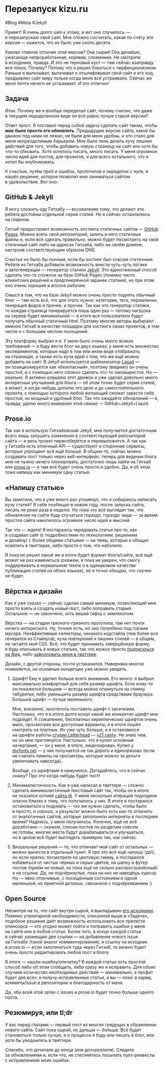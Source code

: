 # Перезапуск kizu.ru

#Blog #Meta #Jekyll

Привет! Я очень долго шёл к этому, и вот оно случилось — я перезапускаю свой сайт. Мне сложно сосчитать, какая по счёту это версия — кажется, что их было уже около десяти.

Каково главное отличие этой версии? Она сырая! Она дичайше, ужасающе непроработанная, корявая, сломанная. Не смотрите в исходники, правда. И это не терновый куст — там сейчас взаправду всё плохо. Почему? Потому что я решил бороться с перфекционизмом. Раньше я вылизывал, вытачивал и отшлифовывал свой сайт и его код; предъявлял сайт миру только когда меня всё устраивало. Сейчас же меня почти ничего не устраивает. И это отлично!

## Задача

Итак. Почему же я вообще переделал сайт, почему считаю, что даже в текущем недоделанном виде он всё равно лучше старой версии?

Ответ прост. Я поставил перед собой задачу сделать сайт таким, чтобы **мне было просто его обновлять**. Предыдущие версии сайта, какой бы движок под ними не лежал, не были для меня удобны, и это стало для меня непреодолимым барьером. Мне было лень делать кучу лишних действий для того, чтобы добавить новую страницу на сайт или хотя бы что-то обновить. Хотя хотелось писать, много писать. У меня огромное число идей для постов, для проектов, и для всего остального, что я хотел бы опубликовать.

К счастью, путём проб и ошибок, прототипов и переделок с нуля, я нашёл решение, которое позволит мне заниматься сайтом в удовольствие. Вот оно:

## GitHub & Jekyll

Я могу сложить оду Гитхабу — восхваления тому, что делают эти ребята достойны отдельной серии статей. Но я сейчас остановлюсь на главном.

Гитхаб предосталяет возможность хостинга статичных сайтов — [GitHub Pages](http://pages.github.com). Можно взять свой репозиторий, залить в него статичные файлы и, если всё сделать правильно, можно будет посмотреть на свой статичный сайт либо на адресах Гитхаба, либо на своём домене, настроив соответствующим образом DNS.

Счастье не было бы полным, если бы хостинг был совсем статичным. Ребята из Гитхаба добавили возможность внести чуть-чуть логики и автогенерации — генератор статики [Jekyll](https://github.com/mojombo/jekyll#readme). Это единственный способ сделать что-то сложное на базе GitHub Pages (помимо чисто клиентских решений и предгенерённой заранее статики), но при этом оно очень хорошее и вполне рабочее.

Смысл в том, что на базе Jekyll можно очень просто поднять обычный блог — там есть всё, что для этого нужно: категории, теги, пермалинки, генерация фидов и прочее, и прочее. Так как это _генератор_ статики, то каждая страница генерируется лишь один раз — потому нагрузка на сервер будет минимальной — в итоге все пользователи будут получать обычный статичный html. Поэтому многие авторы выбирают именно Гитхаб в качестве площадки для хостинга своих проектов, в том числе и с большим числом посещений.

Эту платформу выбрал и я. У меня было очень много всяких требований — я буду вести блог на двух языках, у меня есть множество экспериментов, которые надо в том или ином виде отображать на страницах, а также есть куча идей о том, что же ещё можно добавить на сайт. В Jekyll используется шаблонизатор [Liquid](http://liquidmarkup.org) — он позиционируется как «безопасный», поэтому (видимо) он очень простой, и с помощью него сложно сделать что-то заковыристое. Но — реально. Я активно ковыряю этот движок и уже сделал довольно много интересных улучшений для блога — об этом точно будет серия статей, а может, я когда-нибудь допилю это дело и до самостоятельного проекта, с помощью которого любой желающий сможет завести себе простой, но мощный и удобный блог. Так что ожидайте обновлений — я, правда, уделю много внимания этой связке — GitHub+Jekyll+Liquid.

## Prose.io

Так как я использую Гитхабовский Jekyll, мне получается достаточным всего лишь запушить изменения в соответствующий репозиторий сайта — и весь проект пересоберётся и перевыложится. А так как у Гитхаба есть отличный API — существуют и сторонние сервисы, которые упрощают всё ещё больше. В общем-то, сейчас можно создавать пост только через веб-интерфейс: теперь для ведения блога мне не нужно ничего клонировать, достаточно лишь зайти на Гитхаб или [prose.io](http://prose.io) — и там всё будет очень просто и удобно. Да, я об этом тоже напишу как минимум одну статью.

## «Напишу статью»

Вы заметили, что я уже много раз упомянул, что я собираюсь написать кучу статей? Я себе пообещал в новом году, после запуска сайта, писать не реже раза в неделю. Но пока что всё выглядит так, что обновления на сайте буду случаться гораздо, гораздо чаще — за время простоя сайта накопилось огромное число идей и мыслей.

Так что — ждите! Я постараюсь чередовать статьи про то, как я создавал сайт (с подробностями по технологиям, решениям и дизайну) с более общими статьями — на темы, которые я обещал осветить в твиттерах, либо просто о том, что наболело.

Я пока не решил какой же в итоге будет формат блога/сайта, всё ещё может не раз измениться (скажем, я пока не уверен, что смогу поддерживать в нормальном темпе и в одинаковом качестве публикацию статей на обоих языках), но я точно обещаю, что скучно не будет.

## Вёрстка и дизайн

Как я уже сказал — сейчас сделан самый минимум, позволяющий мне просто взять и создать новый пост, либо поправить старый. Остальное — не закончено, хоть вешай гифку с землекопом.

Вёрстка — на стадии грязного-грязного прототипа, там нет почти ничего интересного. Ну, точнее есть, но оно погребено под горами мусора. Неэффективные селекторы, никакого кодстайла (тем более всё генерится из Стайлуса), куча повторений и лишних стилей — в общем, не читайте мой CSS. Всё, что будет принимать завершённую форму, я буду описывать в новых статьях, так что можно просто [подписаться на Фид](feed://feeds.feedburner.com/kizu), либо [зафолловить меня в твиттере](@ki_zu).

Дизайн, с другой стороны, почти устаканился. Наверняка многое поменяется, но основные концепции уже можно увидеть.

1. Шрифт! Ему я уделил больше всего внимания. Его много: я выбрал максимально комфортный для себя размер шрифта. Если кому-то он покажется большим — всегда можно откинуться на спинку табуретки, либо уменьшить размер шрифта средствами браузера. Большой шрифт — лучше маленького.

    Мне, внезапно, захотелось поставить шрифт с засечками. Настолько, что я в итоге долго искал какой же конкретно шрифт мне подойдёт. К сожалению, бесплатных кириллических шрифтов очень мало, просмотрев все доступные варианты, я в итоге пошёл смотреть на платные. Их уже чуть больше, и я остановился на шрифте работы [студии Letterhead](http://www.letterhead.ru) — [«21 cent»](http://www.letterhead.ru/Fonts/21cent.html). Не знаю чем, но он мне приглянулся. Настолько, что я купил основные начертания, — он у меня, в итоге, лицензирован. Купил у [myfonts.net](http://www.myfonts.com/fonts/letterheadrussia/21-cent/) — у них получается не так дорого и единоразово (если не считать лимиты на просмотры, которые можно за деньги увеличивать навсегда).

    Вообще, со шрифтами я намучился. Догадайтесь, что я сейчас скажу? Про это когда-нибудь будет пост!

2. Минималистичность. Как я уже написал в твиттере — сложно сделать минималистичный текстовый сайт так, чтобы он в итоге не оказался копией [сайта iA](http://informationarchitects.net). У меня несколько итераций подходили опасно близко к тому, что получилось у них. В итоге я постарался остановиться и подумать — что же нужно сделать, чтобы было и просто, и хорошо, и результат можно было хоть как-то отличить от аналогичных сайтов, которые заполонили интернеты в последнее время? Надеюсь, у меня получилось. Конечно, ещё не всё доработано — скажем, списки постов по разделам совсем не готовы, многие места будут дорабатываться и улучшаться, но в целом всё будет выглядеть примерно так, как сейчас.

3. Визуальные решения — то, что отличает мой сайт от остальных — можно вынести в отдельный пункт. Я про это всё ещё напишу (да!), но если кратко: посмотрите на цветовую гамму, я постарался избавиться от чистых чёрных и серых цветов, на шапку и футер постов (приём не новый, но пока ещё не сильно распространённый) и на ссылки. Да, не подчёркнутые, пока на них не наведёшь курсор. Но — явно отличимые, с посещённым состоянием и одной маленькой, но приятной деталью, связанной с подчёркиванием :)

## Open Source

Несмотря на то, что сайт внутри сырой, я выкладываю [его исходники](https://github.com/kizu/kizu.github.com/). Помимо утилитарной необходимости, описанной выше в «Задаче», подобное решение даёт возможность использовать все прелести опенсорса — кто угодно может пойти и поправить ошибки у меня на сайте или в любой статье. Более того, в конце каждой статьи я сейчас размещаю две ссылки — на добавление нового issue на Гитхабе (такой аналог комментирования), и ссылку на исходник в prose.io — если залогиниться туда через Гитхаб, то можно будет очень просто редактировать любой пост в блоге.

В итоге — нашли ошибку/опечатку? В каждой статье есть простой способ либо об этом сообщить, либо сразу же и исправить. Для обоих случаев количество необходимых действий — минимально, а профит будет для всех: я получу исправленные статьи, а вы — плюс в карму, коммиты/issue в репозитории и благодарность от меня.

Да, обо всей этой затее с issues и prose.io будет точно больше одного поста.

## Резюмируя, или tl;dr

У вас перед глазами — первый пост из многих грядущих в обрамлении нового сайта. Сайт пока сырой, но дальше — больше. Всё будет становиться только лучше, и о процессе я буду или писать в блог, или хотя бы уведомлять в твиттере.

Спасибо, что дочитали до конца (или доскроллили). Следите за обновлениями и, если что, не стесняйтесь посылать пулл-реквесты с исправлением моих ошибок.
